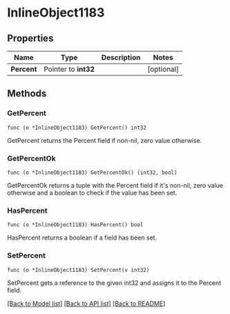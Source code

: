 # InlineObject1183

## Properties

Name | Type | Description | Notes
------------ | ------------- | ------------- | -------------
**Percent** | Pointer to **int32** |  | [optional] 

## Methods

### GetPercent

`func (o *InlineObject1183) GetPercent() int32`

GetPercent returns the Percent field if non-nil, zero value otherwise.

### GetPercentOk

`func (o *InlineObject1183) GetPercentOk() (int32, bool)`

GetPercentOk returns a tuple with the Percent field if it's non-nil, zero value otherwise
and a boolean to check if the value has been set.

### HasPercent

`func (o *InlineObject1183) HasPercent() bool`

HasPercent returns a boolean if a field has been set.

### SetPercent

`func (o *InlineObject1183) SetPercent(v int32)`

SetPercent gets a reference to the given int32 and assigns it to the Percent field.


[[Back to Model list]](../README.md#documentation-for-models) [[Back to API list]](../README.md#documentation-for-api-endpoints) [[Back to README]](../README.md)


